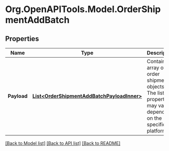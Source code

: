 # Org.OpenAPITools.Model.OrderShipmentAddBatch

## Properties

Name | Type | Description | Notes
------------ | ------------- | ------------- | -------------
**Payload** | [**List&lt;OrderShipmentAddBatchPayloadInner&gt;**](OrderShipmentAddBatchPayloadInner.md) | Contains an array of order shipment objects. The list of properties may vary depending on the specific platform. | 

[[Back to Model list]](../README.md#documentation-for-models) [[Back to API list]](../README.md#documentation-for-api-endpoints) [[Back to README]](../README.md)

